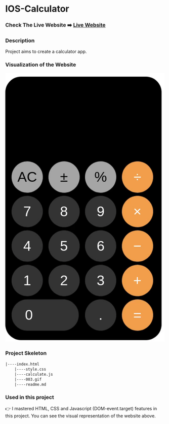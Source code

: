 # IOS-Calculator 

### Check The Live Website ➡️ [Live Website](https://sekunev.github.io/IOS_Calculator/)

### Description

Project aims to create a calculator app.

### Visualization of the Website

![image](https://github.com/Sekunev/IOS_Calculator/blob/main/003.gif)




### Project Skeleton

    |----index.html  
        |----style.css   
        |----calculate.js
        |----003.gif
        |----readme.md 

### Used in this project

👉 I mastered HTML, CSS and Javascript (DOM-event.target) features in this project. You can see the visual representation of the website above.
